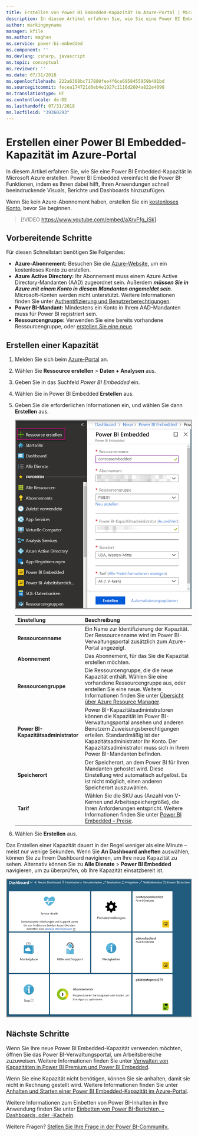 ```yaml
---
title: Erstellen von Power BI Embedded-Kapazität im Azure-Portal | Microsoft-Dokumentation
description: In diesem Artikel erfahren Sie, wie Sie eine Power BI Embedded-Kapazität in Microsoft Azure erstellen.
author: markingmyname
manager: kfile
ms.author: maghan
ms.service: power-bi-embedded
ms.component: ''
ms.devlang: csharp, javascript
ms.topic: conceptual
ms.reviewer: ''
ms.date: 07/31/2018
ms.openlocfilehash: 222a6368bc717880fee4f6ce6958455959b491bd
ms.sourcegitcommit: fecea174721d0eb4e1927c1116d2604a822e4090
ms.translationtype: HT
ms.contentlocale: de-DE
ms.lasthandoff: 07/31/2018
ms.locfileid: "39360293"
---
```

# <a name="create-power-bi-embedded-capacity-in-the-azure-portal"></a>Erstellen einer Power BI Embedded-Kapazität im Azure-Portal

In diesem Artikel erfahren Sie, wie Sie eine Power BI Embedded-Kapazität in Microsoft Azure erstellen. Power BI Embedded vereinfacht die Power BI-Funktionen, indem es Ihnen dabei hilft, Ihren Anwendungen schnell beeindruckende Visuals, Berichte und Dashboards hinzuzufügen.

Wenn Sie kein Azure-Abonnement haben, erstellen Sie ein [kostenloses Konto](https://azure.microsoft.com/free/), bevor Sie beginnen.

> [!VIDEO https://www.youtube.com/embed/aXrvFfg_iSk]

## <a name="before-you-begin"></a>Vorbereitende Schritte

Für diesen Schnellstart benötigen Sie Folgendes:

* **Azure-Abonnement:** Besuchen Sie die [Azure-Website](https://azure.microsoft.com/free/), um ein kostenloses Konto zu erstellen.
* **Azure Active Directory:** Ihr Abonnement muss einem Azure Active Directory-Mandanten (AAD) zugeordnet sein. Außerdem ***müssen Sie in Azure mit einem Konto in diesem Mandanten angemeldet sein***. Microsoft-Konten werden nicht unterstützt. Weitere Informationen finden Sie unter [Authentifizierung und Benutzerberechtigungen](https://docs.microsoft.com/azure/analysis-services/analysis-services-manage-users).
* **Power BI-Mandant:** Mindestens ein Konto in Ihrem AAD-Mandanten muss für Power BI registriert sein.
* **Ressourcengruppe:** Verwenden Sie eine bereits vorhandene Ressourcengruppe, oder [erstellen Sie eine neue](https://docs.microsoft.com/azure/azure-resource-manager/resource-group-overview).

## <a name="create-a-capacity"></a>Erstellen einer Kapazität

1. Melden Sie sich beim [Azure-Portal](https://portal.azure.com/) an.

2. Wählen Sie **Ressource erstellen** > **Daten + Analysen** aus.

3. Geben Sie in das Suchfeld *Power BI Embedded* ein.

4. Wählen Sie in Power BI Embedded **Erstellen** aus.

5. Geben Sie die erforderlichen Informationen ein, und wählen Sie dann **Erstellen** aus.

    ![Felder zum Ausfüllen beim Erstellen einer neuen Kapazität](media/azure-pbie-create-capacity/azure-portal-create-power-bi-embedded.png)

    |Einstellung |Beschreibung |
    |---------|---------|
    |**Ressourcenname**|Ein Name zur Identifizierung der Kapazität. Der Ressourcenname wird im Power BI-Verwaltungsportal zusätzlich zum Azure-Portal angezeigt.|
    |**Abonnement**|Das Abonnement, für das Sie die Kapazität erstellen möchten.|
    |**Ressourcengruppe**|Die Ressourcengruppe, die die neue Kapazität enthält. Wählen Sie eine vorhandene Ressourcengruppe aus, oder erstellen Sie eine neue. Weitere Informationen finden Sie unter [Übersicht über Azure Resource Manager](https://docs.microsoft.com/azure/azure-resource-manager/resource-group-overview).|
    |**Power BI-Kapazitätsadministrator**|Power BI-Kapazitätsadministratoren können die Kapazität im Power BI-Verwaltungsportal ansehen und anderen Benutzern Zuweisungsberechtigungen erteilen. Standardmäßig ist der Kapazitätsadministrator Ihr Konto. Der Kapazitätsadministrator muss sich in Ihrem Power BI-Mandanten befinden.|
    |**Speicherort**|Der Speicherort, an dem Power BI für Ihren Mandanten gehostet wird. Diese Einstellung wird automatisch aufgelöst. Es ist nicht möglich, einen anderen Speicherort auszuwählen.|
    |**Tarif**|Wählen Sie die SKU aus (Anzahl von V-Kernen und Arbeitsspeichergröße), die Ihren Anforderungen entspricht.  Weitere Informationen finden Sie unter [Power BI Embedded – Preise](https://azure.microsoft.com/pricing/details/power-bi-embedded/).|

6. Wählen Sie **Erstellen** aus.

Das Erstellen einer Kapazität dauert in der Regel weniger als eine Minute – meist nur wenige Sekunden. Wenn Sie **An Dashboard anheften** auswählen, können Sie zu Ihrem Dashboard navigieren, um Ihre neue Kapazität zu sehen. Alternativ können Sie zu **Alle Dienste** > **Power BI Embedded** navigieren, um zu überprüfen, ob Ihre Kapazität einsatzbereit ist.

![Dashboard im Azure-Portal mit Power BI Embedded-Kapazität](media/azure-pbie-create-capacity/azure-portal-dashboard.png)

## <a name="next-steps"></a>Nächste Schritte

Wenn Sie Ihre neue Power BI Embedded-Kapazität verwenden möchten, öffnen Sie das Power BI-Verwaltungsportal, um Arbeitsbereiche zuzuweisen. Weitere Informationen finden Sie unter [Verwalten von Kapazitäten in Power BI Premium und Power BI Embedded](https://powerbi.microsoft.com/documentation/powerbi-admin-premium-manage/).

Wenn Sie eine Kapazität nicht benötigen, können Sie sie anhalten, damit sie nicht in Rechnung gestellt wird. Weitere Informationen finden Sie unter [Anhalten und Starten einer Power BI Embedded-Kapazität im Azure-Portal](azure-pbie-pause-start.md).

Weitere Informationen zum Einbetten von Power BI-Inhalten in Ihre Anwendung finden Sie unter [Einbetten von Power BI-Berichten, -Dashboards, oder -Kacheln](https://powerbi.microsoft.com/documentation/powerbi-developer-embedding-content/).

Weitere Fragen? [Stellen Sie Ihre Frage in der Power BI-Community.](http://community.powerbi.com/)